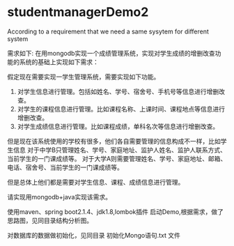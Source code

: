 # studentmanagerDemo2
According to a requirement that we need a same sysytem for different system

需求如下:
在用mongodb实现一个成绩管理系统，实现对学生成绩的增删改查功能的系统的基础上实现如下需求：


假定现在需要实现一学生管理系统，需要实现如下功能。
1. 对学生信息进行管理。包括如姓名、学号、宿舍号、手机号等信息进行增删改查。
2. 对学生的课程信息进行管理。比如课程名称、上课时间、课程地点等信息进行增删改查。
3. 对学生成绩信息进行管理。比如课程成绩，单科名次等信息进行增删改查。

但是现在该系统使用的学校有很多，他们各自需要管理的信息构成不一样，比如学生信息
对于中学B只管理姓名、学号、家庭地址、监护人姓名、监护人联系方式、当前学生的一门课成绩等。
对于大学A则需要管理姓名、学号、家庭地址、邮箱、电话、宿舍号、当前学生的一门课成绩等。

但是总体上他们都是需要对学生信息、课程、成绩信息进行管理。

请实现用mongodb+java实现该需求。


使用maven、spring boot2.1.4、jdk1.8,lombok插件 启动Demo,根据需求，做了思路图，见同目录结构分析图。

对数据库的数据做初始化，见同目录 初始化Mongo语句.txt 文件


